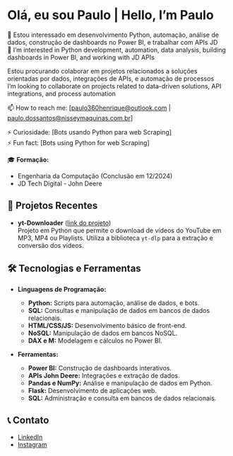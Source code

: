 # Olá, eu sou Paulo | Hello, I’m Paulo

👀 Estou interessado em desenvolvimento Python, automação, análise de dados, construção de dashboards no Power BI, e trabalhar com APIs JD  
👀 I’m interested in Python development, automation, data analysis, building dashboards in Power BI, and working with JD APIs  

 Estou procurando colaborar em projetos relacionados a soluções orientadas por dados, integrações de APIs, e automação de processos  
 I’m looking to collaborate on projects related to data-driven solutions, API integrations, and process automation  

📫 How to reach me: [paulo360henrique@outlook.com | paulo.dossantos@nisseymaquinas.com.br]  

⚡ Curiosidade: [Bots usando Python para web Scraping]  
⚡ Fun fact: [Bots using Python for web Scraping]

🎓 **Formação:**  
- Engenharia da Computação (Conclusão em 12/2024)
- JD Tech Digital - John Deere

## 📝 Projetos Recentes

- **yt-Downloader** ([link do projeto](https://github.com/Paulo36Henriqu/yt-Downloader))  
  Projeto em Python que permite o download de vídeos do YouTube em MP3, MP4 ou Playlists. Utiliza a biblioteca `yt-dlp` para a extração e conversão dos vídeos.

## 🛠 Tecnologias e Ferramentas

- **Linguagens de Programação:**  
  - **Python:** Scripts para automação, análise de dados, e bots.
  - **SQL:** Consultas e manipulação de dados em bancos de dados relacionais.
  - **HTML/CSS/JS:** Desenvolvimento básico de front-end.
  - **NoSQL:** Manipulação de dados em bancos NoSQL.
  - **DAX e M:** Modelagem e cálculos no Power BI.

- **Ferramentas:**  
  - **Power BI:** Construção de dashboards interativos.
  - **APIs John Deere:** Integrações e extração de dados.
  - **Pandas e NumPy:** Análise e manipulação de dados em Python.
  - **Flask:** Desenvolvimento de aplicações web.
  - **SQL:** Administração e consulta em bancos de dados relacionais.

## 📞 Contato

- [LinkedIn](https://www.linkedin.com/in/paulo360henrique/)
- [Instagram](https://www.instagram.com/paulo36_henrique/)
